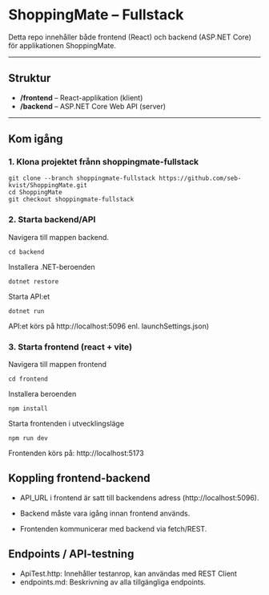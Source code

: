 # ShoppingMate – Fullstack

Detta repo innehåller både frontend (React) och backend (ASP.NET Core) för applikationen ShoppingMate.

---

## Struktur

- **/frontend** – React-applikation (klient)
- **/backend** – ASP.NET Core Web API (server)

---

## Kom igång

### 1. Klona projektet frånn shoppingmate-fullstack
```
git clone --branch shoppingmate-fullstack https://github.com/seb-kvist/ShoppingMate.git
cd ShoppingMate
git checkout shoppingmate-fullstack
```

### 2. Starta backend/API

Navigera till mappen backend.
```
cd backend
```
Installera .NET-beroenden
```
dotnet restore
```
Starta API:et
```
dotnet run
```
API:et körs på http://localhost:5096 enl. launchSettings.json)

### 3. Starta frontend (react + vite)

Navigera till mappen frontend
```
cd frontend
```
Installera beroenden
```
npm install
```
Starta frontenden i utvecklingsläge
```
npm run dev
```

Frontenden körs på: http://localhost:5173



## Koppling frontend-backend

- API_URL i frontend är satt till backendens adress (http://localhost:5096).

- Backend måste vara igång innan frontend används.

- Frontenden kommunicerar med backend via fetch/REST.

## Endpoints / API-testning

- ApiTest.http: Innehåller testanrop, kan användas med REST Client
- endpoints.md: Beskrivning av alla tillgängliga endpoints.
